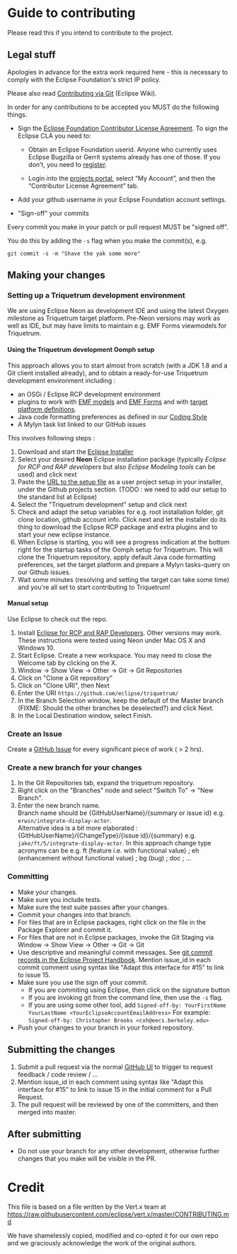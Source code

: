# Guide to contributing

Please read this if you intend to contribute to the project.

## Legal stuff

Apologies in advance for the extra work required here - this is necessary to comply with the Eclipse Foundation's
strict IP policy.

Please also read [Contributing via Git](http://wiki.eclipse.org/Development_Resources/Contributing_via_Git) (Eclipse Wiki).

In order for any contributions to be accepted you MUST do the following things.

* Sign the [Eclipse Foundation Contributor License Agreement](http://www.eclipse.org/legal/CLA.php).
To sign the Eclipse CLA you need to:

  * Obtain an Eclipse Foundation userid. Anyone who currently uses Eclipse Bugzilla or Gerrit systems already has one of those.
If you don’t, you need to [register](https://dev.eclipse.org/site_login/createaccount.php).

  * Login into the [projects portal](https://projects.eclipse.org/), select “My Account”, and then the “Contributor License Agreement” tab.

* Add your github username in your Eclipse Foundation account settings.

* "Sign-off" your commits


Every commit you make in your patch or pull request MUST be "signed off".

You do this by adding the `-s` flag when you make the commit(s), e.g.

    git commit -s -m "Shave the yak some more"

## Making your changes

### Setting up a Triquetrum development environment

We are using Eclipse Neon as development IDE and using the latest Oxygen milestone as Triquetrum target platform.
Pre-Neon versions may work as well as IDE, but may have limits to maintain e.g. EMF Forms viewmodels for Triquetrum.

#### Using the Triquetrum development Oomph setup

This approach allows you to start almost from scratch (with a JDK 1.8 and a Git client installed already), and to obtain a ready-for-use Triquetrum development environment including :
* an OSGi / Eclipse RCP development environment
* plugins to work with [EMF models](http://www.eclipse.org/modeling/emf/) and [EMF Forms](http://www.eclipse.org/ecp/emfforms/index.html) and with [target platform definitions](https://github.com/mbarbero/fr.obeo.releng.targetplatform/).
* Java code formatting preferences as defined in our [Coding Style](https://wiki.eclipse.org/Triquetrum/Coding_Style)
* A Mylyn task list linked to our GitHub issues

This involves following steps :

1. Download and start the [Eclipse Installer](http://www.eclipse.org/downloads/eclipse-packages/)
2. Select your desired **Neon** Eclipse installation package (typically *Eclipse for RCP and RAP developers* but also *Eclipse Modeling tools* can be used) and click next
3. Paste the [URL to the setup file](https://raw.githubusercontent.com/eclipse/triquetrum/master/setups/org.eclipse.triquetrum.developer.setup/TriquetrumDevelopment.setup) as a user project setup in your installer, under the Github projects section. (TODO : we need to add our setup to the standard list at Eclipse)
4. Select the "Triquetrum development" setup and click next
5. Check and adapt the setup variables for e.g. root installation folder, git clone location, github account info. Click next and let the installer do its thing to download the Eclipse RCP package and extra plugins and to start your new eclipse instance.
6. When Eclipse is starting, you will see a progress indication at the bottom right for the startup tasks of the Oomph setup for Triquetrum. This will clone the Triquetrum repository, apply default Java code formatting preferences, set the target platform and prepare a Mylyn tasks-query on our Github issues.
7. Wait some minutes (resolving and setting the target can take some time) and you're all set to start contributing to Triquetrum!

#### Manual setup

Use Eclipse to check out the repo.

1. Install [Eclipse for RCP and RAP Developers](http://www.eclipse.org/downloads/).  Other versions may work.  These instructions were tested using Neon under Mac OS X and Windows 10.
2. Start Eclipse. Create a new workspace.  You may need to close the Welcome tab by clicking on the X.
3. Window -> Show View -> Other -> Git -> Git Repositories
4. Click on "Clone a Git repository"
5. Click on "Clone URI", then Next
6. Enter the URI ``https://github.com/eclipse/triquetrum/``
7. In the Branch Selection window, keep the default of the Master branch (FIXME: Should the other branches be deselected?) and click Next.
8. In the Local Destination window, select Finish.

### Create an Issue
Create a [GitHub Issue](https://github.com/eclipse/triquetrum/issues) for every significant piece of work ( > 2 hrs).

### Create a new branch for your changes

1. In the Git Repositories tab, expand the triquetrum repository.
2. Right click on the "Branches" node and select "Switch To" -> "New Branch".  
3. Enter the new branch name.  
Branch name should be {GitHubUserName}/{summary or issue id} e.g. ``erwin/integrate-display-actor``.  
Alternative idea is a bit more elaborated : {GitHubUserName}/{ChangeType}/{issue id}/{summary} e.g. ``jake/ft/5/integrate-display-actor``. In this approach change type acronyms can be e.g. ft (feature i.e. with functional value) ; eh (enhancement without functional value) ; bg (bug) ; doc ; ...

### Committing
* Make your changes.
* Make sure you include tests.
* Make sure the test suite passes after your changes.
* Commit your changes into that branch. 
* For files that are in Eclipse packages, right click on the file in the Package Explorer and commit it.  
* For files that are not in Eclipse packages, invoke the Git Staging via Window -> Show View -> Other -> Git -> Git
* Use descriptive and meaningful commit messages. See [git commit records in the Eclipse Project Handbook](https://www.eclipse.org/projects/handbook/#resources-source).  Mention issue_id in each commit comment using syntax like "Adapt this interface for #15" to link to issue 15.
* Make sure you use the sign off your commit.
  * If you are commiting using Eclipse, then click on the signature button  
  * If you are invoking git from the command line, then use the `-s` flag.  
  * If you are using some other tool, add ``Signed-off-by: YourFirstName YourLastName <YourEclipseAccountEmailAddress>`` For example: ``Signed-off-by: Christopher Brooks <cxh@eecs.berkeley.edu>``
* Push your changes to your branch in your forked repository.

## Submitting the changes

1. Submit a pull request via the normal [GitHub UI](https://github.com/eclipse/triquetrum) to trigger to request feedback / code review / ... 
2. Mention issue_id in each comment using syntax like "Adapt this interface for #15" to link to issue 15 in the initial comment for a Pull Request.
3. The pull request will be reviewed by one of the committers, and then merged into master.
 
## After submitting

* Do not use your branch for any other development, otherwise further changes that you make will be visible in the PR.

# Credit

This file is based on a file written by the Vert.x team at https://raw.githubusercontent.com/eclipse/vert.x/master/CONTRIBUTING.md

We have shamelessly copied, modified and co-opted it for our own repo and we graciously acknowledge the work of the original authors.

